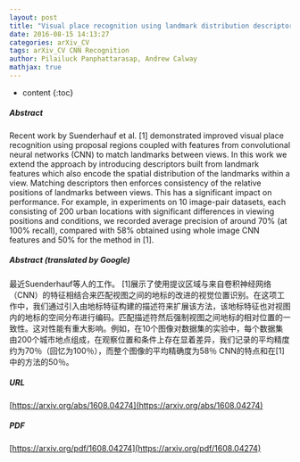 ```yaml
---
layout: post
title: "Visual place recognition using landmark distribution descriptors"
date: 2016-08-15 14:13:27
categories: arXiv_CV
tags: arXiv_CV CNN Recognition
author: Pilailuck Panphattarasap, Andrew Calway
mathjax: true
---
```


* content
{:toc}

##### Abstract
Recent work by Suenderhauf et al. [1] demonstrated improved visual place recognition using proposal regions coupled with features from convolutional neural networks (CNN) to match landmarks between views. In this work we extend the approach by introducing descriptors built from landmark features which also encode the spatial distribution of the landmarks within a view. Matching descriptors then enforces consistency of the relative positions of landmarks between views. This has a significant impact on performance. For example, in experiments on 10 image-pair datasets, each consisting of 200 urban locations with significant differences in viewing positions and conditions, we recorded average precision of around 70% (at 100% recall), compared with 58% obtained using whole image CNN features and 50% for the method in [1].

##### Abstract (translated by Google)
最近Suenderhauf等人的工作。 [1]展示了使用提议区域与来自卷积神经网络（CNN）的特征相结合来匹配视图之间的地标的改进的视觉位置识别。在这项工作中，我们通过引入由地标特征构建的描述符来扩展该方法，该地标特征也对视图内的地标的空间分布进行编码。匹配描述符然后强制视图之间地标的相对位置的一致性。这对性能有重大影响。例如，在10个图像对数据集的实验中，每个数据集由200个城市地点组成，在观察位置和条件上存在显着差异，我们记录的平均精度约为70％（回忆为100％），而整个图像的平均精确度为58％ CNN的特点和在[1]中的方法的50％。

##### URL
[https://arxiv.org/abs/1608.04274](https://arxiv.org/abs/1608.04274)

##### PDF
[https://arxiv.org/pdf/1608.04274](https://arxiv.org/pdf/1608.04274)

